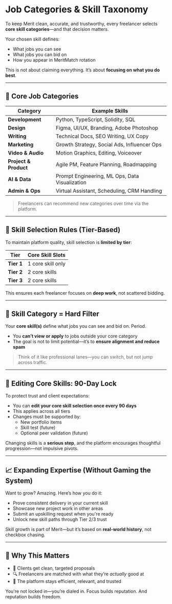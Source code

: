 # Job Categories & Skill Taxonomy

To keep Merit clean, accurate, and trustworthy, every freelancer selects **core skill categories**—and that decision matters.

Your chosen skill defines:

* What jobs you can see
* What jobs you can bid on
* How you appear in MeritMatch rotation

This is not about claiming everything. It’s about **focusing on what you do best**.

***

## 🧠 Core Job Categories

| Category              | Example Skills                                 |
| --------------------- | ---------------------------------------------- |
| **Development**       | Python, TypeScript, Solidity, SQL              |
| **Design**            | Figma, UI/UX, Branding, Adobe Photoshop        |
| **Writing**           | Technical Docs, SEO Writing, UX Copy           |
| **Marketing**         | Growth Strategy, Social Ads, Influencer Ops    |
| **Video & Audio**     | Motion Graphics, Editing, Voiceover            |
| **Project & Product** | Agile PM, Feature Planning, Roadmapping        |
| **AI & Data**         | Prompt Engineering, ML Ops, Data Visualization |
| **Admin & Ops**       | Virtual Assistant, Scheduling, CRM Handling    |

> Freelancers can recommend new categories over time via the platform.

***

## 🎯 Skill Selection Rules (Tier-Based)

To maintain platform quality, skill selection is **limited by tier**:

| Tier       | Core Skill Slots  |
| ---------- | ----------------- |
| **Tier 1** | 1 core skill only |
| **Tier 2** | 2 core skills     |
| **Tier 3** | 2 core skills     |

This ensures each freelancer focuses on **deep work**, not scattered bidding.

***

## 🚫 Skill Category = Hard Filter

Your **core skill(s)** define what jobs you can see and bid on. Period.

* You **can’t view or apply** to jobs outside your core category
* The goal is not to limit potential—it’s to **ensure alignment and reduce spam**

> Think of it like professional lanes—you can switch, but not jump across traffic.

***

## 🧊 Editing Core Skills: 90-Day Lock

To protect trust and client expectations:

* You can **edit your core skill selection once every 90 days**
* This applies across all tiers
* Changes must be supported by:
  * New portfolio items
  * Skill test (future)
  * Optional peer validation (future)

Changing skills is a **serious step**, and the platform encourages thoughtful progression—not impulsive pivots.

***

## 📈 Expanding Expertise (Without Gaming the System)

Want to grow? Amazing. Here’s how you do it:

* Prove consistent delivery in your current skill
* Showcase new project work in other areas
* Submit an upskilling request when you're ready
* Unlock new skill paths through Tier 2/3 trust

Skill growth is part of Merit—but it’s based on **real-world history**, not checkbox chasing.

***

## 🧭 Why This Matters

* 🎯 Clients get clean, targeted proposals
* 🔍 Freelancers are matched with what they’re _actually_ good at
* 🧼 The platform stays efficient, relevant, and trusted

You're not locked in—you’re dialed in. Focus builds reputation. And reputation builds freedom.
